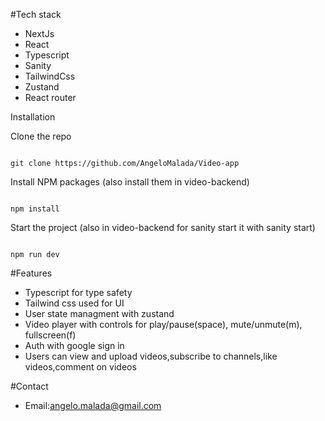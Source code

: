 #Tech stack

- NextJs
- React
- Typescript
- Sanity
- TailwindCss
- Zustand
- React router

Installation

Clone the repo

```

git clone https://github.com/AngeloMalada/Video-app

```

Install NPM packages (also install them in video-backend)

```

npm install

```

Start the project (also in video-backend for sanity start it with sanity start)

```

npm run dev

```

#Features

- Typescript for type safety
- Tailwind css used for UI
- User state managment with zustand
- Video player with controls for play/pause(space), mute/unmute(m), fullscreen(f)
- Auth with google sign in
- Users can view and upload videos,subscribe to channels,like videos,comment on videos

#Contact

- Email:angelo.malada@gmail.com
